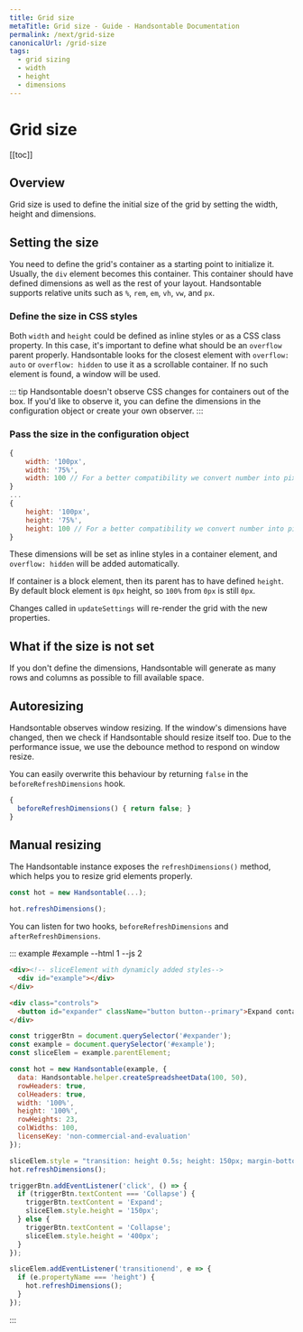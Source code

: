 ```yaml
---
title: Grid size
metaTitle: Grid size - Guide - Handsontable Documentation
permalink: /next/grid-size
canonicalUrl: /grid-size
tags:
  - grid sizing
  - width
  - height
  - dimensions
---
```


# Grid size

[[toc]]

## Overview

Grid size is used to define the initial size of the grid by setting the width, height and dimensions.

## Setting the size

You need to define the grid's container as a starting point to initialize it. Usually, the `div` element becomes this container. This container should have defined dimensions as well as the rest of your layout. Handsontable supports relative units such as `%`, `rem`, `em`, `vh`, `vw`, and `px`.

### Define the size in CSS styles

Both `width` and `height` could be defined as inline styles or as a CSS class property. In this case, it's important to define what should be an `overflow` parent properly. Handsontable looks for the closest element with `overflow: auto` or `overflow: hidden` to use it as a scrollable container. If no such element is found, a window will be used.

::: tip
Handsontable doesn't observe CSS changes for containers out of the box.
If you'd like to observe it, you can define the dimensions in the configuration object or create your own observer.
:::

### Pass the size in the configuration object

```js
{
    width: '100px',
    width: '75%',
    width: 100 // For a better compatibility we convert number into pixels
}
...
{
    height: '100px',
    height: '75%',
    height: 100 // For a better compatibility we convert number into pixels
}
```

These dimensions will be set as inline styles in a container element, and `overflow: hidden` will be added automatically.

If container is a block element, then its parent has to have defined `height`. By default block element is `0px` height, so `100%` from `0px` is still `0px`.

Changes called in `updateSettings` will re-render the grid with the new properties.

## What if the size is not set

If you don't define the dimensions, Handsontable will generate as many rows and columns as possible to fill available space.

## Autoresizing

Handsontable observes window resizing. If the window's dimensions have changed, then we check if Handsontable should resize itself too. Due to the performance issue, we use the debounce method to respond on window resize.

You can easily overwrite this behaviour by returning `false` in the `beforeRefreshDimensions` hook.

```js
{
  beforeRefreshDimensions() { return false; }
}
```

## Manual resizing

The Handsontable instance exposes the `refreshDimensions()` method, which helps you to resize grid elements properly.

```js
const hot = new Handsontable(...);

hot.refreshDimensions();
```

You can listen for two hooks, `beforeRefreshDimensions` and `afterRefreshDimensions`.

::: example #example --html 1 --js 2
```html
<div><!-- sliceElement with dynamicly added styles-->
  <div id="example"></div>
</div>

<div class="controls">
  <button id="expander" className="button button--primary">Expand container</button>
</div>
```
```js
const triggerBtn = document.querySelector('#expander');
const example = document.querySelector('#example');
const sliceElem = example.parentElement;

const hot = new Handsontable(example, {
  data: Handsontable.helper.createSpreadsheetData(100, 50),
  rowHeaders: true,
  colHeaders: true,
  width: '100%',
  height: '100%',
  rowHeights: 23,
  colWidths: 100,
  licenseKey: 'non-commercial-and-evaluation'
});

sliceElem.style = "transition: height 0.5s; height: 150px; margin-bottom: 10px;"
hot.refreshDimensions();

triggerBtn.addEventListener('click', () => {
  if (triggerBtn.textContent === 'Collapse') {
    triggerBtn.textContent = 'Expand';
    sliceElem.style.height = '150px';
  } else {
    triggerBtn.textContent = 'Collapse';
    sliceElem.style.height = '400px';
  }
});

sliceElem.addEventListener('transitionend', e => {
  if (e.propertyName === 'height') {
    hot.refreshDimensions();
  }
});
```
:::
